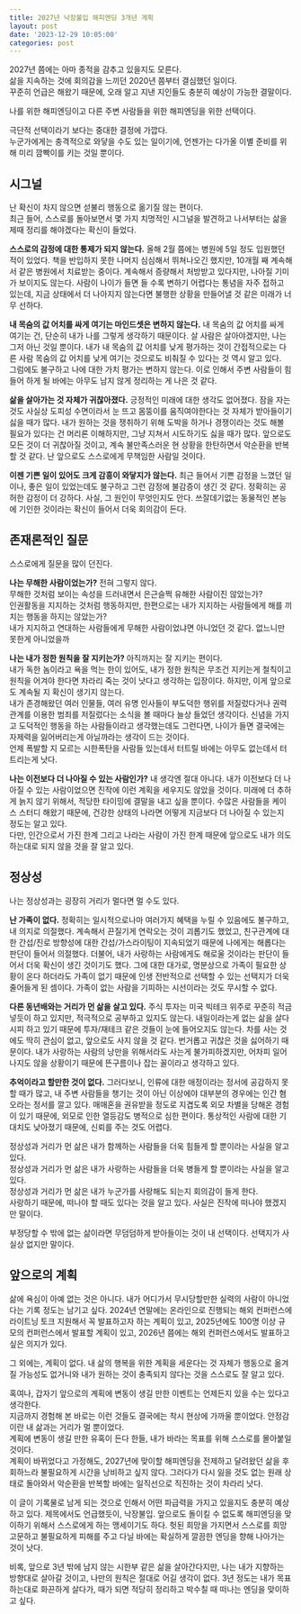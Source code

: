 ```yaml
---
title: 2027년 낙장불입 해피엔딩 3개년 계획
layout: post
date: '2023-12-29 10:05:00'
categories: post
---
```



2027년 쯤에는 아마 종적을 감추고 있을지도 모른다. <br/>
삶을 지속하는 것에 회의감을 느끼던 2020년 쯤부터 결심했던 일이다. <br/>
꾸준히 언급은 해왔기 때문에, 오래 알고 지낸 지인들도 충분히 예상이 가능한 결말이다.

나를 위한 해피엔딩이고 다른 주변 사람들을 위한 해피엔딩을 위한 선택이다.

극단적 선택이라기 보다는 중대한 결정에 가깝다.<br/>
누군가에게는 충격적으로 와닿을 수도 있는 일이기에, 언젠가는 다가올 이별 준비를 위해 미리 깜빡이를 키는 것일 뿐이다.


## 시그널

난 확신이 차지 않으면 섣불리 행동으로 옮기질 않는 편이다.<br/>
최근 들어, 스스로를 돌아보면서 몇 가지 치명적인 시그널을 발견하고 나서부터는 삶을 제때 정리를 해야겠다는 확신이 들었다.


**스스로의 감정에 대한 통제가 되지 않는다.**
올해 2월 쯤에는 병원에 5일 정도 입원했던 적이 있었다.
책을 반입하지 못한 나머지 심심해서 뛰쳐나오긴 했지만, 10개월 째 계속해서 같은 병원에서 치료받는 중이다. 계속해서 증량해서 처방받고 있다지만, 나아질 기미가 보이지도 않는다. 사람이 나이가 들면 들 수록 변하기 어렵다는 통념을 자주 접하고 있는데, 지금 상태에서 더 나아지지 않는다면 불행한 상황을 만들어낼 것 같은 미래가 너무 선하다.

**내 목숨의 값 어치를 싸게 여기는 마인드셋은 변하지 않는다.**
내 목숨의 값 어치를 싸게 여기는 건, 단순히 내가 나를 그렇게 생각하기 때문이다. 살 사람은 살아야겠지만, 나는 그저 아닌 것일 뿐이다. 내가 내 목숨의 값 어치를 낮게 평가하는 것이 간접적으로는 다른 사람 목숨의 값 어치를 낮게 여기는 것으로도 비춰질 수 있다는 것 역시 알고 있다. <br/>
그럼에도 불구하고 나에 대한 가치 평가는 변하지 않는다. 이로 인해서 주변 사람들이 힘들어 하게 될 바에는 아무도 남지 않게 정리하는 게 나은 것 같다.


**삶을 살아가는 것 자체가 귀찮아졌다.** 긍정적인 미래에 대한 생각도 없어졌다. 잠을 자는 것도 사실상 도피성 수면이라서 눈 뜨고 몸뚱이를 움직여야한다는 것 자체가 받아들이기 싫을 때가 많다. 내가 원하는 것을 쟁취하기 위해 도박을 하거나 경쟁이라는 것도 해볼 필요가 있다는 건 머리론 이해하지만, 그냥 지쳐서 시도하기도 싫을 때가 많다. 앞으로도 모든 것이 더 귀찮아질 것이고, 계속 불만족스러운 현 상황을 한탄하면서 악순환을 반복할 것 같다. 난 앞으로도 스스로에게 무책임한 사람일 것이다.


**이젠 기쁜 일이 있어도 크게 감흥이 와닿지가 않는다.**
최근 들어서 기쁜 감정을 느꼈던 일이나, 좋은 일이 있었는데도 불구하고 그런 감정에 불감증이 생긴 것 같다. 정확히는 공허한 감정이 더 강하다.
사실, 그 원인이 무엇인지도 안다.
쓰잘데기없는 동물적인 본능에 기인한 것이라는 확신이 들어서 더욱 회의감이 든다.


## 존재론적인 질문

스스로에게 질문을 많이 던진다.

**나는 무해한 사람이었는가?** 전혀 그렇지 않다.<br/>
무해한 것처럼 보이는 속성을 드러내면서 은근슬쩍 유해한 사람이진 않았는가?<br/>
인권활동을 지지하는 것처럼 행동하지만, 한편으로는 내가 지지하는 사람들에게 해를 끼치는 행동을 하지는 않았는가?<br/>
내가 지지하고 연대하는 사람들에게 무해한 사람이었냐면 아니었던 것 같다. 없느니만 못한게 아니었을까


**나는 내가 정한 원칙을 잘 지키는가?** 아직까지는 잘 지키는 편이다.<br/>
내가 독한 놈이라고 욕을 먹는 한이 있어도, 내가 정한 원칙은 무조건 지키는게 철칙이고 원칙을 어겨야 한다면 차라리 죽는 것이 낫다고 생각하는 입장이다.
하지만, 이게 앞으로도 계속될 지 확신이 생기지 않는다.<br/>
내가 존경해왔던 여러 인물들, 여러 유명 인사들이 부도덕한 행위를 저질렀다거나 권력관계를 이용한 범죄를 저질렀다는 소식을 볼 때마다 늘상 들었던 생각이다.
신념을 가지고 도덕적인 행동을 하는 사람들이라고 생각했는데도 그런다면, 나이가 들면 결국에는 자제력을 잃어버리는게 아닐까라는 생각이 드는 것이다.<br/>
언제 폭발할 지 모르는 시한폭탄을 사람들 있는데서 터트릴 바에는 아무도 없는데서 터트리는게 낫다.


**나는 이전보다 더 나아질 수 있는 사람인가?**
내 생각엔 절대 아니다.
내가 이전보다 더 나아질 수 있는 사람이었으면 진작에 이런 계획을 세우지도 않았을 것이다.
미래에 더 추하게 늙지 않기 위해서, 적당한 타이밍에 결말을 내고 싶을 뿐이다.
수많은 사람들을 케이스 스터디 해왔기 때문에, 건강한 상태의 나라면 어떻게 지금보다 더 나아질 수 있는지 정도는 알고 있다. <br/>
다만, 인간으로서 가진 한계 그리고 나라는 사람이 가진 한계 때문에 앞으로도 내가 의도하는대로 되지 않을 것을 잘 알고 있다.

## 정상성

나는 정상성과는 굉장히 거리가 멀다면 멀 수도 있다.

**난 가족이 없다.**
정확히는 일시적으로나마 여러가지 혜택을 누릴 수 있음에도 불구하고, 내 의지로 의절했다.
계속해서 끈질기게 연락오는 것이 괴롭기도 했었고, 친구관계에 대한 간섭/진로 방향성에 대한 간섭/가스라이팅이 지속되었기 때문에 나에게는 해롭다는 판단이 들어서 의절했다.
더불어, 내가 사랑하는 사람에게도 해로울 것이라는 판단이 들어서 더욱 확신이 생긴 것이기도 했다.
그에 대한 대가로, 명분상으로 가족이 필요한 상황이 온다 하더라도 가족이 없기 때문에 인생 전반적으로 선택할 수 있는 선택지가 더욱 줄어들게 된 셈이다.
가족이 없는 사람을 기피하는 시선이라는 것도 무시할 수 없다.

**다른 동년배와는 거리가 먼 삶을 살고 있다.**
주식 투자는 미국 빅테크 위주로 꾸준히 적금넣듯이 하고 있지만, 적극적으로 공부하고 있지도 않는다.
내일이라는게 없는 삶을 살다시피 하고 있기 때문에 투자/재테크 같은 것들이 눈에 들어오지도 않는다.
차를 사는 것에도 딱히 관심이 없고, 앞으로도 사지 않을 것 같다. 번거롭고 귀찮은 것을 싫어하기 때문이다. 내가 사랑하는 사람의 낭만을 위해서라도 사는게 불가피하겠지만, 어차피 일어나지도 않을 상황이기 때문에 뜬구름이나 잡는 꼴이라고 생각하고 있다.

**추억이라고 할만한 것이 없다.**
그러다보니, 인류에 대한 애정이라는 정서에 공감하지 못할 때가 많고, 내 주변 사람들을 챙기는 것이 아닌 이상에야 대부분의 경우에는 인간 혐오라는 정서를 깔고 있다.
매매혼을 권유받을 정도로 지겹도록 외모 차별을 당해온 경험이 있기 때문에, 외모로 인한 열등감도 병적으로 심한 편이다.
통상적인 사람에 대한 기대치도 낮아졌기 때문에, 신뢰를 주는 것도 어렵다.


정상성과 거리가 먼 삶은 내가 함께하는 사람들을 더욱 힘들게 할 뿐이라는 사실을 알고 있다.<br/>
정상성과 거리가 먼 삶은 내가 사랑하는 사람들을 더욱 병들게 할 뿐이라는 사실을 알고 있다.<br/>
정상성과 거리가 먼 삶은 내가 누군가를 사랑해도 되는지 회의감이 들게 한다.<br/>
사랑하기 때문에, 떠나야 할 때도 있다는 것을 알고 있다. 사실은 진작에 떠나야 했겠지만 말이다.


부정당할 수 밖에 없는 삶이라면 무덤덤하게 받아들이는 것이 내 선택이다. 선택지가 사실상 없지만 말이다.

## 앞으로의 계획

삶에 욕심이 아예 없는 것은 아니다. 내가 어디가서 무시당할만한 실력의 사람이 아니었다는 기록 정도는 남기고 싶다. 2024년 연말에는 온라인으로 진행되는 해외 컨퍼런스에 라이트닝 토크 지원해서 꼭 발표하고자 하는 계획이 있고, 2025년에도 100명 이상 규모의 컨퍼런스에서 발표할 계획이 있고, 2026년 쯤에는 해외 컨퍼런스에서도 발표하고 싶은 의지가 있다.

그 외에는, 계획이 없다. 내 삶의 행복을 위한 계획을 세운다는 것 자체가 행동으로 옮겨질 가능성도 없거니와 내가 원하는 것이 충족되지 않다는 것을 스스로도 잘 알고 있다.


혹여나, 갑자기 앞으로의 계획에 변동이 생길 만한 이벤트는 언제든지 있을 수는 있다고 생각한다.<br/>
지금까지 경험해 본 바로는 이런 것들도 결국에는 착시 현상에 가까울 뿐이었다. 안정감이란 내 삶과는 거리가 멀 뿐이었다. <br/>
계획에 변동이 생길 만한 유혹이 든다 한들, 내가 바라는 목표를 위해 스스로를 몰아붙일 것이다.<br/>
계획이 바뀌었다고 가정해도, 2027년에 맞이할 해피엔딩을 전제하고 달려왔던 삶을 후회하느라 불필요하게 시간을 낭비하고 싶지 않다.
그러다가 다시 잃을 것도 없는 원래 상태로 돌아와서 악순환을 반복할 바에는 일직선으로 직진하는 것이 차라리 낫다.

이 글이 기록물로 남게 되는 것으로 인해서 어떤 파급력을 가지고 있을지도 충분히 예상하고 있다.
제목에서도 언급했듯이, 낙장불입. 앞으로도 돌이킬 수 없도록 해피엔딩을 맞이하기 위해서 스스로에게 하는 맹세이기도 하다.
헛된 희망을 가지면서 스스로를 희망고문하고 불필요하게 피해를 주고 다닐 바에는 확실하게 깔끔한 엔딩을 향해 나아가는 것이 낫다.


비록, 앞으로 3년 밖에 남지 않는 시한부 같은 삶을 살아간다지만, 나는 내가 지향하는 방향대로 살아갈 것이고, 나만의 원칙은 절대로 어길 생각이 없다. 3년 정도는 내가 목표하는대로 화끈하게 살다가, 때가 되면 적당히 정리하고 박수칠 때 떠나는 엔딩을 맞이하고 싶다.
